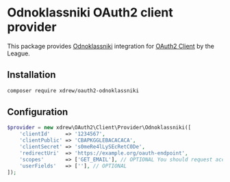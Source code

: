 # Odnoklassniki OAuth2 client provider

This package provides [Odnoklassniki](https://ok.ru) integration for [OAuth2 Client](https://github.com/thephpleague/oauth2-client) by the League.

## Installation

```sh
composer require xdrew/oauth2-odnoklassniki
```

## Configuration

```php
$provider = new xdrew\OAuth2\Client\Provider\Odnoklassniki([
    'clientId'     => '1234567',
    'clientPublic' => 'CBAPKGGLEBACACACA',
    'clientSecret' => 's0meRe4lLySEcRetC0De',
    'redirectUri'  => 'https://example.org/oauth-endpoint',
    'scopes'       => ['GET_EMAIL'], // OPTIONAL You should request access to this scope from ok.ru support to get user email
    'userFields'   => [''], // OPTIONAL 
]);
```